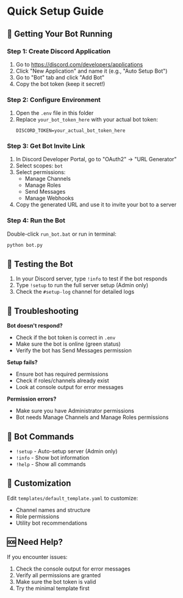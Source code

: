 # Quick Setup Guide

## 🚀 Getting Your Bot Running

### Step 1: Create Discord Application
1. Go to https://discord.com/developers/applications
2. Click "New Application" and name it (e.g., "Auto Setup Bot")
3. Go to "Bot" tab and click "Add Bot"
4. Copy the bot token (keep it secret!)

### Step 2: Configure Environment
1. Open the `.env` file in this folder
2. Replace `your_bot_token_here` with your actual bot token:
   ```
   DISCORD_TOKEN=your_actual_bot_token_here
   ```

### Step 3: Get Bot Invite Link
1. In Discord Developer Portal, go to "OAuth2" → "URL Generator"
2. Select scopes: `bot`
3. Select permissions:
   - Manage Channels
   - Manage Roles
   - Send Messages
   - Manage Webhooks
4. Copy the generated URL and use it to invite your bot to a server

### Step 4: Run the Bot
Double-click `run_bot.bat` or run in terminal:
```bash
python bot.py
```

## 🎯 Testing the Bot

1. In your Discord server, type `!info` to test if the bot responds
2. Type `!setup` to run the full server setup (Admin only)
3. Check the `#setup-log` channel for detailed logs

## 🔧 Troubleshooting

**Bot doesn't respond?**
- Check if the bot token is correct in `.env`
- Make sure the bot is online (green status)
- Verify the bot has Send Messages permission

**Setup fails?**
- Ensure bot has required permissions
- Check if roles/channels already exist
- Look at console output for error messages

**Permission errors?**
- Make sure you have Administrator permissions
- Bot needs Manage Channels and Manage Roles permissions

## 📝 Bot Commands

- `!setup` - Auto-setup server (Admin only)
- `!info` - Show bot information
- `!help` - Show all commands

## 🎨 Customization

Edit `templates/default_template.yaml` to customize:
- Channel names and structure
- Role permissions
- Utility bot recommendations

## 🆘 Need Help?

If you encounter issues:
1. Check the console output for error messages
2. Verify all permissions are granted
3. Make sure the bot token is valid
4. Try the minimal template first

